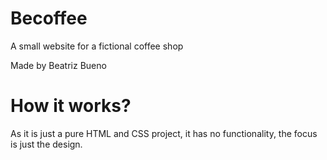 # Becoffee
A small website for a fictional coffee shop

Made by Beatriz Bueno

# How it works?
As it is just a pure HTML and CSS project, it has no functionality, the focus is just the design.
